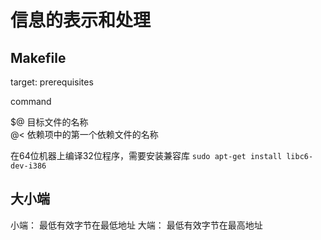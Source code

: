 # 信息的表示和处理

## Makefile

target: prerequisites

command

$@ 目标文件的名称  
@< 依赖项中的第一个依赖文件的名称

在64位机器上编译32位程序，需要安装兼容库
`sudo apt-get install libc6-dev-i386`

## 大小端

小端： 最低有效字节在最低地址
大端： 最低有效字节在最高地址

